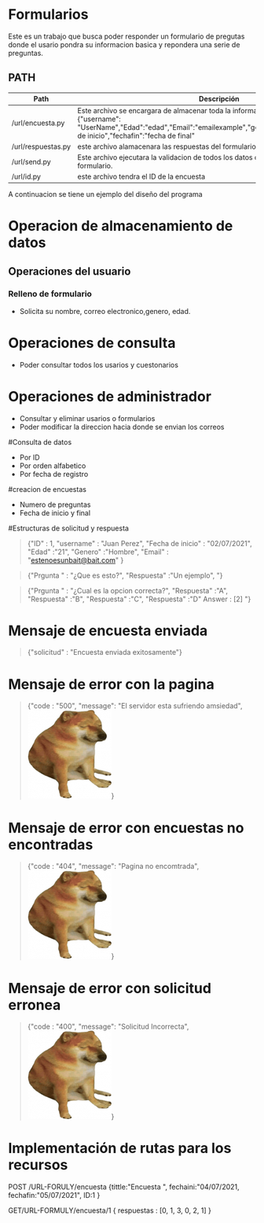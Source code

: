 # Formularios

Este es un trabajo que busca poder responder un formulario de pregutas donde el usario pondra su informacion basica y repondera una serie de preguntas.

## PATH

| Path                  | Descripción |
| --------------------- | ----------- |
| /url/encuesta.py       |Este archivo se encargara de almacenar toda la informacion ingresada en las casillas, {"username": "UserName","Edad":"edad","Email":"emailexample","genero":"gener","fechaini":"fecha de inicio","fechafin":"fecha de final"|
| /url/respuestas.py         |este archivo alamacenara las respuestas del formulario |
| /url/send.py             |Este archivo ejecutara la validacion de todos los datos que fueron ingresados en el formulario.             |
| /url/id.py         |este archivo tendra el ID de la encuesta |

A continuacion se tiene un ejemplo del diseño del programa


# Operacion de almacenamiento de datos

## Operaciones del usuario
### Relleno de formulario
* Solicita su nombre, correo electronico,genero, edad.

# Operaciones de consulta
* Poder consultar todos los usarios y cuestonarios

# Operaciones de administrador
* Consultar y eliminar usarios o formularios
* Poder modificar la direccion hacia donde se envian los correos

#Consulta de datos
* Por ID
* Por orden alfabetico
* Por fecha de registro

#creacion de encuestas
* Numero de preguntas
* Fecha de inicio y final

#Estructuras de solicitud y respuesta



<!-- Blockquote -->
> {"ID" : 1,
"username" : "Juan Perez",
"Fecha de inicio" : "02/07/2021",
"Edad" :"21",
"Genero" :"Hombre",
"Email" :  "estenoesunbait@bait.com"
}
<!-- Blockquote -->
> {"Prgunta " : "¿Que es esto?",
"Respuesta" :"Un ejemplo",
"}


<!-- Blockquote -->
> {"Prgunta " : "¿Cual es la opcion correcta?",
"Respuesta" :"A",
"Respuesta" :"B",
"Respuesta" :"C",
"Respuesta" :"D"
Answer : [2]
"}
# Mensaje de encuesta enviada
<!-- Blockquote -->
> {"solicitud" : "Encuesta enviada exitosamente"}

# Mensaje de error con la pagina
<!-- Blockquote -->
> {"code : "500",
"message": "El servidor esta sufriendo amsiedad",
![Cheems](https://github.com/JorgeNYLV/storage-api/blob/master/cheems.png)}

# Mensaje de error con encuestas no encontradas
<!-- Blockquote -->
> {"code : "404",
"message": "Pagina no encomtrada",
![Cheems](https://github.com/JorgeNYLV/storage-api/blob/master/cheems.png)}

# Mensaje de error con solicitud erronea
<!-- Blockquote -->
> {"code : "400",
"message": "Solicitud Incorrecta",
![Cheems](https://github.com/JorgeNYLV/storage-api/blob/master/cheems.png)}

# Implementación de rutas para los recursos
POST /URL-FORULY/encuesta
{tittle:"Encuesta ",
fechaini:"04/07/2021,
fechafin:"05/07/2021",
ID:1
}

GET/URL-FORMULY/encuesta/1
{
respuestas :
 [0,
 1,
 3,
 0,
 2,
 1]
}
